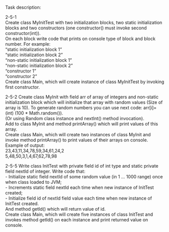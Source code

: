 Task description:  
  
  2-5-1  
  Create class MyInitTest with two initialization blocks, two static initialization blocks and two constructors (one constructor() must invoke second constructor(int)).  
  On each block write code that prints on console type of block and block number.  For example:  
  “static initialization block 1”  
  “static initialization block 2”  
  “non-static initialization block 1”  
  “non-static initialization block 2”  
  “constructor 1”  
  “constructor 2”  
  Create class Main, which will create instance of class MyInitTest by invoking first constructor.  
  
  2-5-2
  Create class MyInit with field arr of array of integers and non-static initialization block which will initialize that array with random values (Size of array is 10). 
  To generate random numbers you can use next code:   arr[i]= (int) (100 * Math.random()).  
  (Or using Random class instance and nextInt() method invocation).  
  Add to class MyInit and method printArray() which will print values of this array.  
  Create class Main, which will create two instances of class MyInit and invoke method printArray() 
  to print values of their arrays on console.  
  Example of output:  
  23,43,11,34,78,59,34,61,24,2  
  5,48,50,3,1,4,67,62,78,98  
  
  2-5-5
  Write class InitTest with private field id of int type and static private field nextId of integer. Write code that:  
    -	Initialize static field nextId of some random value (in 1 … 1000 range) once when class loaded to JVM;  
    -	Increments  static field nextId each time when new instance of InitTest created;  
    -	Initialize field id of nextId field value each time when new instance of InitTest created.  
  And method getId() which will return value of id.  
  Create class Main, which will create five instances of class InitTest 
  and invokes method getId() on each instance and print returned value on console.  
